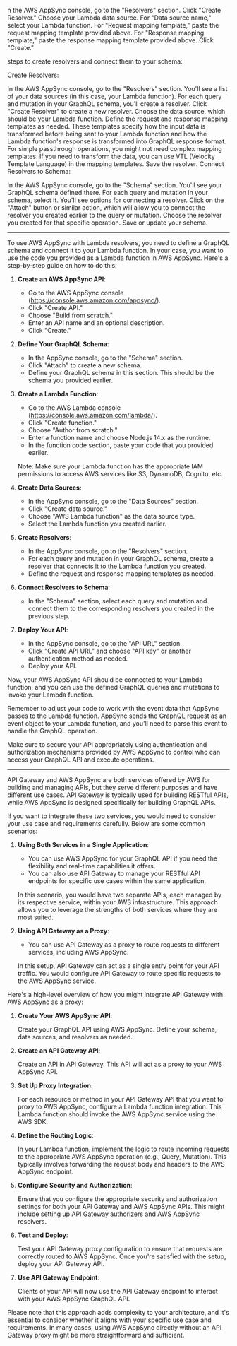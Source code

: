 n the AWS AppSync console, go to the "Resolvers" section.
Click "Create Resolver."
Choose your Lambda data source.
For "Data source name," select your Lambda function.
For "Request mapping template," paste the request mapping template provided above.
For "Response mapping template," paste the response mapping template provided above.
Click "Create."



steps to create resolvers and connect them to your schema:

Create Resolvers:

In the AWS AppSync console, go to the "Resolvers" section.
You'll see a list of your data sources (in this case, your Lambda function). For each query and mutation in your GraphQL schema, you'll create a resolver.
Click "Create Resolver" to create a new resolver.
Choose the data source, which should be your Lambda function.
Define the request and response mapping templates as needed. These templates specify how the input data is transformed before being sent to your Lambda function and how the Lambda function's response is transformed into GraphQL response format.
For simple passthrough operations, you might not need complex mapping templates.
If you need to transform the data, you can use VTL (Velocity Template Language) in the mapping templates.
Save the resolver.
Connect Resolvers to Schema:

In the AWS AppSync console, go to the "Schema" section.
You'll see your GraphQL schema defined there.
For each query and mutation in your schema, select it. You'll see options for connecting a resolver.
Click on the "Attach" button or similar action, which will allow you to connect the resolver you created earlier to the query or mutation.
Choose the resolver you created for that specific operation.
Save or update your schema.


-----
To use AWS AppSync with Lambda resolvers, you need to define a GraphQL schema and connect it to your Lambda function. In your case, you want to use the code you provided as a Lambda function in AWS AppSync. Here's a step-by-step guide on how to do this:

1. **Create an AWS AppSync API**:

   - Go to the AWS AppSync console (https://console.aws.amazon.com/appsync/).
   - Click "Create API."
   - Choose "Build from scratch."
   - Enter an API name and an optional description.
   - Click "Create."

2. **Define Your GraphQL Schema**:

   - In the AppSync console, go to the "Schema" section.
   - Click "Attach" to create a new schema.
   - Define your GraphQL schema in this section. This should be the schema you provided earlier.

3. **Create a Lambda Function**:

   - Go to the AWS Lambda console (https://console.aws.amazon.com/lambda/).
   - Click "Create function."
   - Choose "Author from scratch."
   - Enter a function name and choose Node.js 14.x as the runtime.
   - In the function code section, paste your code that you provided earlier.

   Note: Make sure your Lambda function has the appropriate IAM permissions to access AWS services like S3, DynamoDB, Cognito, etc.

4. **Create Data Sources**:

   - In the AppSync console, go to the "Data Sources" section.
   - Click "Create data source."
   - Choose "AWS Lambda function" as the data source type.
   - Select the Lambda function you created earlier.

5. **Create Resolvers**:

   - In the AppSync console, go to the "Resolvers" section.
   - For each query and mutation in your GraphQL schema, create a resolver that connects it to the Lambda function you created.
   - Define the request and response mapping templates as needed.

6. **Connect Resolvers to Schema**:

   - In the "Schema" section, select each query and mutation and connect them to the corresponding resolvers you created in the previous step.

7. **Deploy Your API**:

   - In the AppSync console, go to the "API URL" section.
   - Click "Create API URL" and choose "API key" or another authentication method as needed.
   - Deploy your API.

Now, your AWS AppSync API should be connected to your Lambda function, and you can use the defined GraphQL queries and mutations to invoke your Lambda function.

Remember to adjust your code to work with the event data that AppSync passes to the Lambda function. AppSync sends the GraphQL request as an event object to your Lambda function, and you'll need to parse this event to handle the GraphQL operation.

Make sure to secure your API appropriately using authentication and authorization mechanisms provided by AWS AppSync to control who can access your GraphQL API and execute operations.



------------------------------
API Gateway and AWS AppSync are both services offered by AWS for building and managing APIs, but they serve different purposes and have different use cases. API Gateway is typically used for building RESTful APIs, while AWS AppSync is designed specifically for building GraphQL APIs. 

If you want to integrate these two services, you would need to consider your use case and requirements carefully. Below are some common scenarios:

1. **Using Both Services in a Single Application**:

   - You can use AWS AppSync for your GraphQL API if you need the flexibility and real-time capabilities it offers.
   - You can also use API Gateway to manage your RESTful API endpoints for specific use cases within the same application.

   In this scenario, you would have two separate APIs, each managed by its respective service, within your AWS infrastructure. This approach allows you to leverage the strengths of both services where they are most suited.

2. **Using API Gateway as a Proxy**:

   - You can use API Gateway as a proxy to route requests to different services, including AWS AppSync.

   In this setup, API Gateway can act as a single entry point for your API traffic. You would configure API Gateway to route specific requests to the AWS AppSync service.

Here's a high-level overview of how you might integrate API Gateway with AWS AppSync as a proxy:

1. **Create Your AWS AppSync API**:

   Create your GraphQL API using AWS AppSync. Define your schema, data sources, and resolvers as needed.

2. **Create an API Gateway API**:

   Create an API in API Gateway. This API will act as a proxy to your AWS AppSync API.

3. **Set Up Proxy Integration**:

   For each resource or method in your API Gateway API that you want to proxy to AWS AppSync, configure a Lambda function integration. This Lambda function should invoke the AWS AppSync service using the AWS SDK.

4. **Define the Routing Logic**:

   In your Lambda function, implement the logic to route incoming requests to the appropriate AWS AppSync operation (e.g., Query, Mutation). This typically involves forwarding the request body and headers to the AWS AppSync endpoint.

5. **Configure Security and Authorization**:

   Ensure that you configure the appropriate security and authorization settings for both your API Gateway and AWS AppSync APIs. This might include setting up API Gateway authorizers and AWS AppSync resolvers.

6. **Test and Deploy**:

   Test your API Gateway proxy configuration to ensure that requests are correctly routed to AWS AppSync. Once you're satisfied with the setup, deploy your API Gateway API.

7. **Use API Gateway Endpoint**:

   Clients of your API will now use the API Gateway endpoint to interact with your AWS AppSync GraphQL API.

Please note that this approach adds complexity to your architecture, and it's essential to consider whether it aligns with your specific use case and requirements. In many cases, using AWS AppSync directly without an API Gateway proxy might be more straightforward and sufficient.
